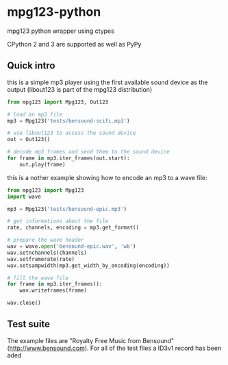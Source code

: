 # mpg123-python
mpg123 python wrapper using ctypes

CPython 2 and 3 are supported as well as PyPy

## Quick intro

this is a simple mp3 player using the first available sound device as the output (libout123 is part of the mpg123 distribution)

```python
from mpg123 import Mpg123, Out123

# load an mp3 file
mp3 = Mpg123('tests/bensound-scifi.mp3')

# use libout123 to access the sound device
out = Out123()

# decode mp3 frames and send them to the sound device
for frame in mp3.iter_frames(out.start):
    out.play(frame)
```

this is a nother example showing how to encode an mp3 to a wave file:

```python
from mpg123 import Mpg123
import wave

mp3 = Mpg123('tests/bensound-epic.mp3')

# get informations about the file
rate, channels, encoding = mp3.get_format()

# prepare the wave header
wav = wave.open('bensound-epic.wav', 'wb')
wav.setnchannels(channels)
wav.setframerate(rate)
wav.setsampwidth(mp3.get_width_by_encoding(encoding))

# fill the wave file
for frame in mp3.iter_frames():
    wav.writeframes(frame)

wav.close()
```

## Test suite

The example files are "Royalty Free Music from Bensound" (http://www.bensound.com). For all of the test files a ID3v1 record has been aded
